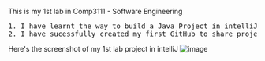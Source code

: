 This is my 1st lab in Comp3111 - Software Engineering
<pre>1. I have learnt the way to build a Java Project in intelliJ;
2. I have sucessfully created my first GitHub to share project source with others;
</pre>

Here's the screenshot of my 1st lab project in intelliJ
![image](//https://github.com/VincentComp/Comp3111LEx/blob/main/ScrCapLab1.png")

